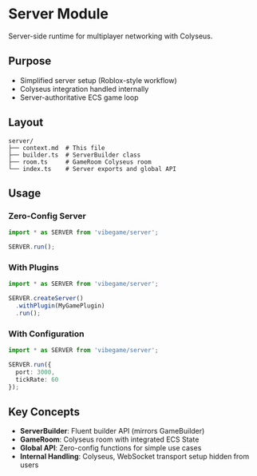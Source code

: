 # Server Module

Server-side runtime for multiplayer networking with Colyseus.

## Purpose

- Simplified server setup (Roblox-style workflow)
- Colyseus integration handled internally
- Server-authoritative ECS game loop

## Layout

```
server/
├── context.md  # This file
├── builder.ts  # ServerBuilder class
├── room.ts     # GameRoom Colyseus room
└── index.ts    # Server exports and global API
```

## Usage

### Zero-Config Server

```typescript
import * as SERVER from 'vibegame/server';

SERVER.run();
```

### With Plugins

```typescript
import * as SERVER from 'vibegame/server';

SERVER.createServer()
  .withPlugin(MyGamePlugin)
  .run();
```

### With Configuration

```typescript
import * as SERVER from 'vibegame/server';

SERVER.run({
  port: 3000,
  tickRate: 60
});
```

## Key Concepts

- **ServerBuilder**: Fluent builder API (mirrors GameBuilder)
- **GameRoom**: Colyseus room with integrated ECS State
- **Global API**: Zero-config functions for simple use cases
- **Internal Handling**: Colyseus, WebSocket transport setup hidden from users
